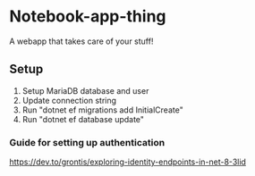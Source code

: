 # Notebook-app-thing
A webapp that takes care of your stuff!

## Setup
1. Setup MariaDB database and user
2. Update connection string
3. Run "dotnet ef migrations add InitialCreate"
4. Run "dotnet ef database update"

### Guide for setting up authentication
https://dev.to/grontis/exploring-identity-endpoints-in-net-8-3lid